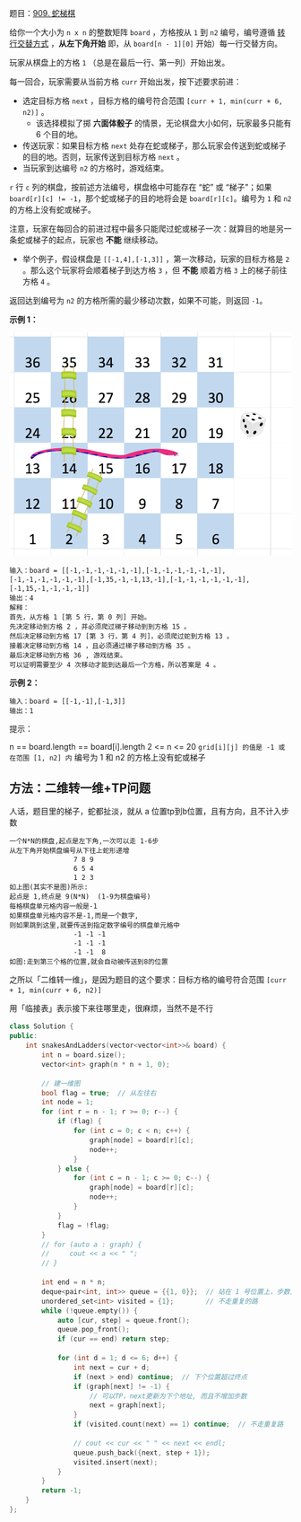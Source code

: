 题目：[909. 蛇梯棋](https://leetcode.cn/problems/snakes-and-ladders/)

给你一个大小为 `n x n` 的整数矩阵 `board` ，方格按从 `1` 到 `n2` 编号，编号遵循 [转行交替方式](https://baike.baidu.com/item/牛耕式转行书写法/17195786) ，**从左下角开始** 即，从 `board[n - 1][0]` 开始）每一行交替方向。

玩家从棋盘上的方格 `1` （总是在最后一行、第一列）开始出发。

每一回合，玩家需要从当前方格 `curr` 开始出发，按下述要求前进：

- 选定目标方格 `next` ，目标方格的编号符合范围 `[curr + 1, min(curr + 6, n2)]` 。
  - 该选择模拟了掷 **六面体骰子** 的情景，无论棋盘大小如何，玩家最多只能有 6 个目的地。
- 传送玩家：如果目标方格 `next` 处存在蛇或梯子，那么玩家会传送到蛇或梯子的目的地。否则，玩家传送到目标方格 `next` 。 
- 当玩家到达编号 `n2` 的方格时，游戏结束。

`r` 行 `c` 列的棋盘，按前述方法编号，棋盘格中可能存在 “蛇” 或 “梯子”；如果 `board[r][c] != -1`，那个蛇或梯子的目的地将会是 `board[r][c]`。编号为 `1` 和 `n2` 的方格上没有蛇或梯子。

注意，玩家在每回合的前进过程中最多只能爬过蛇或梯子一次：就算目的地是另一条蛇或梯子的起点，玩家也 **不能** 继续移动。

- 举个例子，假设棋盘是 `[[-1,4],[-1,3]]` ，第一次移动，玩家的目标方格是 `2` 。那么这个玩家将会顺着梯子到达方格 `3` ，但 **不能** 顺着方格 `3` 上的梯子前往方格 `4` 。

返回达到编号为 `n2` 的方格所需的最少移动次数，如果不可能，则返回 `-1`。

**示例 1：**

![img](../../img/snakes.png)

```
输入：board = [[-1,-1,-1,-1,-1,-1],[-1,-1,-1,-1,-1,-1],[-1,-1,-1,-1,-1,-1],[-1,35,-1,-1,13,-1],[-1,-1,-1,-1,-1,-1],[-1,15,-1,-1,-1,-1]]
输出：4
解释：
首先，从方格 1 [第 5 行，第 0 列] 开始。 
先决定移动到方格 2 ，并必须爬过梯子移动到到方格 15 。
然后决定移动到方格 17 [第 3 行，第 4 列]，必须爬过蛇到方格 13 。
接着决定移动到方格 14 ，且必须通过梯子移动到方格 35 。 
最后决定移动到方格 36 , 游戏结束。 
可以证明需要至少 4 次移动才能到达最后一个方格，所以答案是 4 。 
```

**示例 2：**

```
输入：board = [[-1,-1],[-1,3]]
输出：1
```

提示：

n == board.length == board[i].length
2 <= n <= 20
`grid[i][j] 的值是 -1 或在范围 [1, n2] 内`
编号为 1 和 n2 的方格上没有蛇或梯子

## 方法：二维转一维+TP问题

人话，题目里的梯子，蛇都扯淡，就从 a 位置tp到b位置，且有方向，且不计入步数

```
一个N*N的棋盘,起点是左下角,一次可以走 1-6步
从左下角开始棋盘编号从下往上蛇形递增
                7 8 9
                6 5 4
                1 2 3
如上图(其实不是图)所示:
起点是 1,终点是 9(N*N)  (1-9为棋盘编号)
每格棋盘单元格内容一般是-1
如果棋盘单元格内容不是-1,而是一个数字,
则如果跳到这里,就要传送到指定数字编号的棋盘单元格中
                -1 -1 -1
                -1 -1 -1
                -1 -1  8
如图:走到第三个格的位置,就会自动被传送到8的位置
```

之所以「二维转一维」，是因为题目的这个要求：目标方格的编号符合范围 `[curr + 1, min(curr + 6, n2)]` 

用「临接表」表示接下来往哪里走，很麻烦，当然不是不行



```cpp
class Solution {
public:
    int snakesAndLadders(vector<vector<int>>& board) {
        int n = board.size();
        vector<int> graph(n * n + 1, 0);

        // 建一维图
        bool flag = true;  // 从左往右
        int node = 1;
        for (int r = n - 1; r >= 0; r--) {
            if (flag) {
                for (int c = 0; c < n; c++) {
                    graph[node] = board[r][c];
                    node++;
                }
            } else {
                for (int c = n - 1; c >= 0; c--) {
                    graph[node] = board[r][c];
                    node++;
                }
            }
            flag = !flag;
        }
        // for (auto a : graph) {
        //     cout << a << " ";
        // }

        int end = n * n;
        deque<pair<int, int>> queue = {{1, 0}};  // 站在 1 号位置上，步数为 0
        unordered_set<int> visited = {1};        // 不走重复的路
        while (!queue.empty()) {
            auto [cur, step] = queue.front();
            queue.pop_front();
            if (cur == end) return step;

            for (int d = 1; d <= 6; d++) {
                int next = cur + d;
                if (next > end) continue;  // 下个位置超过终点
                if (graph[next] != -1) {
                    // 可以TP，next更新为下个地址, 而且不增加步数
                    next = graph[next];
                }
                if (visited.count(next) == 1) continue;  // 不走重复路

                // cout << cur << " " << next << endl;
                queue.push_back({next, step + 1});
                visited.insert(next);
            }
        }
        return -1;
    }
};
```


